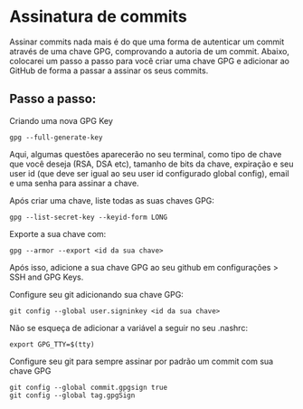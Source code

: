 # Assinatura de commits
Assinar commits nada mais é do que uma forma de autenticar um commit através de uma chave GPG, comprovando a autoria de um commit. Abaixo, colocarei um passo a passo para você criar uma chave GPG e adicionar ao GitHub de forma a passar a assinar os seus commits.

## Passo a passo:
Criando uma nova GPG Key
```
gpg --full-generate-key
```
Aqui, algumas questões aparecerão no seu terminal, como tipo de chave que você deseja (RSA, DSA etc), tamanho de bits da chave, expiração e seu user id (que deve ser igual ao seu user id configurado global config), email e uma senha para assinar a chave.

Após criar uma chave, liste todas  as suas chaves GPG:
```
gpg --list-secret-key --keyid-form LONG
```
Exporte a sua chave com:
```
gpg --armor --export <id da sua chave>
```
Após isso, adicione a sua chave GPG ao seu github em configurações > SSH and GPG Keys.

Configure seu git adicionando sua chave GPG:
```
git config --global user.signinkey <id da sua chave>
```
Não se esqueça de adicionar a variável a seguir no seu .nashrc:
```
export GPG_TTY=$(tty)
```
Configure seu git para sempre assinar por padrão um commit com sua chave GPG
```
git config --global commit.gpgsign true
git config --global tag.gpgSign
```